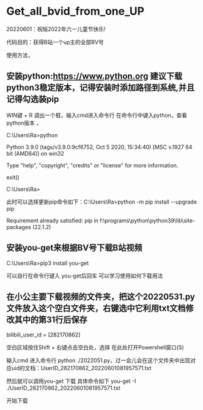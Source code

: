 # Get_all_bvid_from_one_UP
20220601：祝晅2022年六一儿童节快乐!

代码目的：获得B站一个up主的全部BV号 

使用方法，
## 安装python:https://www.python.org 建议下载python3稳定版本，记得安装时添加路径到系统,并且记得勾选装pip

WIN键 + R 调出一个框，输入cmd进入命令行 在命令行中键入python，查看python版本 ，

C:\Users\Ra>python

Python 3.9.0 (tags/v3.9.0:9cf6752, Oct  5 2020, 15:34:40) [MSC v.1927 64 bit (AMD64)] on win32

Type "help", "copyright", "credits" or "license" for more information.

exit() <!---是退出python回到命令行---> 

C:\Users\Ra>

此时可以选择更新pip命令如下：C:\Users\Ra>python -m pip install --upgrade pip

Requirement already satisfied: pip in f:\programs\python\python39\lib\site-packages (22.1.2)

## 安装you-get来根据BV号下载B站视频

C:\Users\Ra>pip3 install you-get

可以自行在命令行键入 you-get后回车 可以学习使用如何下载用法

## 在小公主要下载视频的文件夹，把这个20220531.py文件放入这个空白文件夹，右键选中它利用txt文档修改其中的第31行后保存

bilibili_user_id = [282170862] <!---[]中是up主的id 可以是多个人的id --->

空白区域按住Shift + 右键点击空白处，选择 在此处打开Powershell窗口(S)

输入cmd 进入命令行
python ./2022051.py，过一会儿会在这个文件夹中出现对应uid的文档：UserID_282170862_20220601081957571.txt

然后就可以调用you-get 下载 具体命令如下 you-get -I ./UserID_282170862_20220601081957571.txt

开始下载




